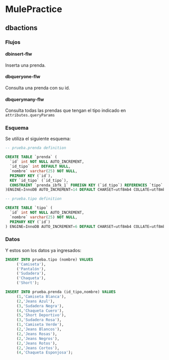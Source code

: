 # MulePractice
## dbactions
### Flujos
#### dbinsert-flw
Inserta una prenda.
#### dbqueryone-flw
Consulta una prenda con su id.
#### dbquerymany-flw
Consulta todas las prendas que tengan el tipo indicado en ```attributes.queryParams```
### Esquema
Se utiliza el siguiente esquema:
```sql
-- prueba.prenda definition

CREATE TABLE `prenda` (
  `id` int NOT NULL AUTO_INCREMENT,
  `id_tipo` int DEFAULT NULL,
  `nombre` varchar(25) NOT NULL,
  PRIMARY KEY (`id`),
  KEY `id_tipo` (`id_tipo`),
  CONSTRAINT `prenda_ibfk_1` FOREIGN KEY (`id_tipo`) REFERENCES `tipo` (`id`)
)ENGINE=InnoDB AUTO_INCREMENT=14 DEFAULT CHARSET=utf8mb4 COLLATE=utf8mb4_0900_ai_ci;

-- prueba.tipo definition

CREATE TABLE `tipo` (
  `id` int NOT NULL AUTO_INCREMENT,
  `nombre` varchar(25) NOT NULL,
  PRIMARY KEY (`id`)
) ENGINE=InnoDB AUTO_INCREMENT=6 DEFAULT CHARSET=utf8mb4 COLLATE=utf8mb4_0900_ai_ci;
```
### Datos
Y estos son los datos ya ingresados:
```sql
INSERT INTO prueba.tipo (nombre) VALUES
	 ('Camiseta'),
	 ('Pantalón'),
	 ('Sudadera'),
	 ('Chaqueta'),
	 ('Short');

INSERT INTO prueba.prenda (id_tipo,nombre) VALUES
	 (1,'Camiseta Blanca'),
	 (2,'Jeans Azul'),
	 (3,'Sudadera Negra'),
	 (4,'Chaqueta Cuero'),
	 (5,'Short Deportivo'),
	 (3,'Sudadera Rosa'),
	 (1,'Camiseta Verde'),
	 (2,'Jeans Blancos'),
	 (2,'Jeans Rosas'),
	 (2,'Jeans Negros'),
	 (2,'Jeans Rotos'),
	 (2,'Jeans Cortos'),
	 (4,'Chaqueta Esponjosa');
```
